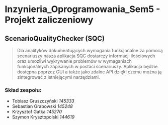 # Inzynieria_Oprogramowania_Sem5 - Projekt zaliczeniowy

## ScenarioQualityChecker (SQC)

> Dla analityków dokumentujących wymagania funkcjonalne za pomocą scenariuszy nasza aplikacja SQC dostarczy informacji ilościowych oraz umożliwi wykrywanie problemów w wymaganiach funkcjonalnych zapisanych w postaci scenariuszy. Aplikacja będzie dostępna poprzez GUI a także jako zdalne API dzięki czemu można ją zintegrować z istniejącymi narzędziami.


### Skład zespołu:
- Tobiasz Gruszczyński *145333*
- Sebastian Grabowski *145248*
- Krzysztof Gatka *145270*
- Szymon Krysztopolski *144619*
